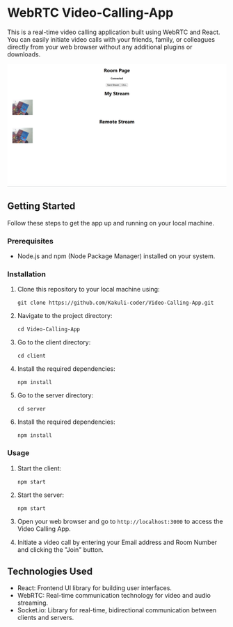 # WebRTC Video-Calling-App
This is a real-time video calling application built using WebRTC and React. You can easily initiate video calls with your friends, family, or colleagues directly from your web browser without any additional plugins or downloads.

<img src="client/public/preview-app.png" alt="app-preview"> <br />

## Getting Started

Follow these steps to get the app up and running on your local machine.

### Prerequisites

- Node.js and npm (Node Package Manager) installed on your system.

### Installation

1. Clone this repository to your local machine using:

   ```
   git clone https://github.com/Kakuli-coder/Video-Calling-App.git
   ```

2. Navigate to the project directory:

   ```
   cd Video-Calling-App
   ```
3. Go to the client directory:

   ```
   cd client
   ```

4. Install the required dependencies:

   ```
   npm install
   ```
5. Go to the server directory:

   ```
   cd server
   ```

6. Install the required dependencies:

   ```
   npm install
   ```

### Usage

1. Start the client:

   ```
   npm start
   ```

1. Start the server:

   ```
   npm start
   ```

2. Open your web browser and go to `http://localhost:3000` to access the Video Calling App.


5. Initiate a video call by entering your Email address and Room Number and clicking the "Join" button.


## Technologies Used

- React: Frontend UI library for building user interfaces.
- WebRTC: Real-time communication technology for video and audio streaming.
- Socket.io: Library for real-time, bidirectional communication between clients and servers.
